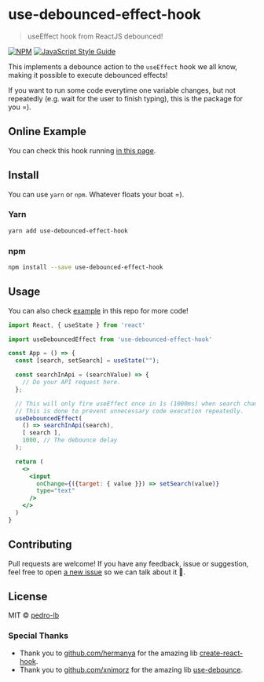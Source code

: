 # use-debounced-effect-hook

> useEffect hook from ReactJS debounced!

[![NPM](https://img.shields.io/npm/v/use-debounced-effect-hook.svg)](https://www.npmjs.com/package/use-debounced-effect-hook) [![JavaScript Style Guide](https://img.shields.io/badge/code_style-standard-brightgreen.svg)](https://standardjs.com)

This implements a debounce action to the `useEffect` hook we all know, making it possible to execute debounced effects!

If you want to run some code everytime one variable changes, but not repeatedly (e.g. wait for the user to finish typing), this is the package for you =).

## Online Example

You can check this hook running [in this page](https://pedro-lb.github.io/use-debounced-effect-hook/).

## Install

You can use `yarn` or `npm`. Whatever floats your boat =).


### Yarn

```bash
yarn add use-debounced-effect-hook
```

### npm

```bash
npm install --save use-debounced-effect-hook
```

## Usage

You can also check [example](https://github.com/pedro-lb/use-debounced-effect-hook/tree/master/example) in this repo for more code!

```jsx
import React, { useState } from 'react'

import useDebouncedEffect from 'use-debounced-effect-hook'

const App = () => {
  const [search, setSearch] = useState("");

  const searchInApi = (searchValue) => {
    // Do your API request here.
  };

  // This will only fire useEffect once in 1s (1000ms) when search changes.
  // This is done to prevent unnecessary code execution repeatedly.
  useDebouncedEffect(
    () => searchInApi(search),
    [ search ],
    1000, // The debounce delay
  );

  return (
    <>
      <input
        onChange={({target: { value }}) => setSearch(value)}
        type="text"
      />
    </>
  )
}
```

## Contributing

Pull requests are welcome! If you have any feedback, issue or suggestion, feel free to open [a new issue](https://github.com/pedro-lb/formup/issues/new) so we can talk about it 💬.

## License

MIT © [pedro-lb](https://github.com/pedro-lb)

### Special Thanks

- Thank you to [github.com/hermanya](https://github.com/hermanya/create-react-hook) for the amazing lib [create-react-hook](https://github.com/hermanya/create-react-hook).
- Thank you to [github.com/xnimorz](https://github.com/xnimorz) for the amazing lib [use-debounce](https://github.com/xnimorz/use-debounce).
